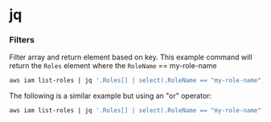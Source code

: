 # jq

### Filters

Filter array and return element based on key. This example command will return the `Roles` element where the `RoleName` == my-role-name
```bash
aws iam list-roles | jq '.Roles[] | select(.RoleName == "my-role-name")'
```

The following is a similar example but using an "or" operator:

```bash
aws iam list-roles | jq '.Roles[] | select(.RoleName == "my-role-name" or .RoleName == "another-role-name")'
```